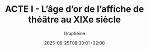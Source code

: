---
layout: post
title: "ACTE I - L’âge d’or de l’affiche de théâtre au XIXe siècle"
link: https://www.grapheine.com/histoire-du-graphisme/histoire-affiches-theatre-19e-siecle
author: "Graphéine"
published_date: "24/06/2025"
description: "Cet article est le second d’une série en VI actes de l’histoire de l’affiche de théâtre en France. Elle retrace l'origine des affiches de théâtre et leurs spécificités, miroir de notre société évoluant du tout texte à l'image, en passant par la création typographique et les supports numériques."
language: "fr"
categories: "articles"
tags: "design graphisme"
og-tags: "design graphisme"
date: "2025-06-25T08:33:01+02:00"
permalink: /:categories/:year/:month/:day/:title/
---